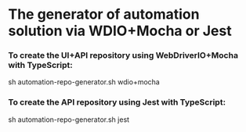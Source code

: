 # The generator of automation solution via WDIO+Mocha or Jest

### To create the UI+API repository using WebDriverIO+Mocha with TypeScript:
sh automation-repo-generator.sh <repository-name> wdio+mocha

### To create the API repository using Jest with TypeScript:
sh automation-repo-generator.sh <repository-name> jest
